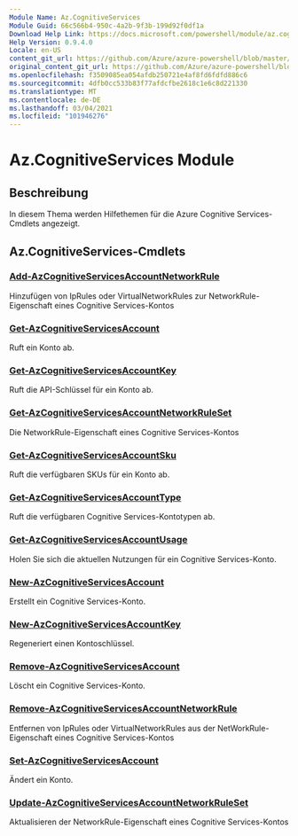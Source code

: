 ```yaml
---
Module Name: Az.CognitiveServices
Module Guid: 66c566b4-950c-4a2b-9f3b-199d92f0df1a
Download Help Link: https://docs.microsoft.com/powershell/module/az.cognitiveservices
Help Version: 0.9.4.0
Locale: en-US
content_git_url: https://github.com/Azure/azure-powershell/blob/master/src/CognitiveServices/CognitiveServices/help/Az.CognitiveServices.md
original_content_git_url: https://github.com/Azure/azure-powershell/blob/master/src/CognitiveServices/CognitiveServices/help/Az.CognitiveServices.md
ms.openlocfilehash: f3509085ea054afdb250721e4af8fd6fdfd886c6
ms.sourcegitcommit: 4dfb0cc533b83f77afdcfbe2618c1e6c8d221330
ms.translationtype: MT
ms.contentlocale: de-DE
ms.lasthandoff: 03/04/2021
ms.locfileid: "101946276"
---
```

# Az.CognitiveServices Module
## Beschreibung
In diesem Thema werden Hilfethemen für die Azure Cognitive Services-Cmdlets angezeigt.

## Az.CognitiveServices-Cmdlets
### [Add-AzCognitiveServicesAccountNetworkRule](Add-AzCognitiveServicesAccountNetworkRule.md)
Hinzufügen von IpRules oder VirtualNetworkRules zur NetworkRule-Eigenschaft eines Cognitive Services-Kontos

### [Get-AzCognitiveServicesAccount](Get-AzCognitiveServicesAccount.md)
Ruft ein Konto ab.

### [Get-AzCognitiveServicesAccountKey](Get-AzCognitiveServicesAccountKey.md)
Ruft die API-Schlüssel für ein Konto ab.

### [Get-AzCognitiveServicesAccountNetworkRuleSet](Get-AzCognitiveServicesAccountNetworkRuleSet.md)
Die NetworkRule-Eigenschaft eines Cognitive Services-Kontos

### [Get-AzCognitiveServicesAccountSku](Get-AzCognitiveServicesAccountSku.md)
Ruft die verfügbaren SKUs für ein Konto ab.

### [Get-AzCognitiveServicesAccountType](Get-AzCognitiveServicesAccountType.md)
Ruft die verfügbaren Cognitive Services-Kontotypen ab.

### [Get-AzCognitiveServicesAccountUsage](Get-AzCognitiveServicesAccountUsage.md)
Holen Sie sich die aktuellen Nutzungen für ein Cognitive Services-Konto.

### [New-AzCognitiveServicesAccount](New-AzCognitiveServicesAccount.md)
Erstellt ein Cognitive Services-Konto.

### [New-AzCognitiveServicesAccountKey](New-AzCognitiveServicesAccountKey.md)
Regeneriert einen Kontoschlüssel.

### [Remove-AzCognitiveServicesAccount](Remove-AzCognitiveServicesAccount.md)
Löscht ein Cognitive Services-Konto.

### [Remove-AzCognitiveServicesAccountNetworkRule](Remove-AzCognitiveServicesAccountNetworkRule.md)
Entfernen von IpRules oder VirtualNetworkRules aus der NetWorkRule-Eigenschaft eines Cognitive Services-Kontos

### [Set-AzCognitiveServicesAccount](Set-AzCognitiveServicesAccount.md)
Ändert ein Konto.

### [Update-AzCognitiveServicesAccountNetworkRuleSet](Update-AzCognitiveServicesAccountNetworkRuleSet.md)
Aktualisieren der NetworkRule-Eigenschaft eines Cognitive Services-Kontos

